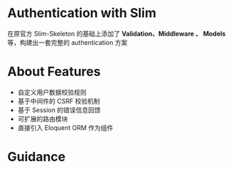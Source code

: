 # Authentication with Slim

在原官方 Slim-Skeleton 的基础上添加了 **Validation、Middleware 、 Models**
等，构建出一套完整的 authentication 方案

# About Features

 - 自定义用户数据校验规则
 - 基于中间件的 CSRF 校验机制
 - 基于 Session 的错误信息回馈
 - 可扩展的路由模块
 - 直接引入 Eloquent ORM 作为组件
 
 # Guidance
 
 
 
 
